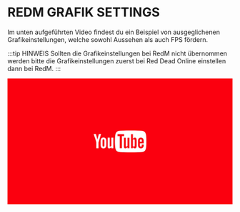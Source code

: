 # REDM GRAFIK SETTINGS
<Badge type="warning" text="Danke an Lagoon0815 für das Bereitstellen des Videos."/>

Im unten aufgeführten Video findest du ein Beispiel von ausgeglichenen Grafikeinstellungen, welche sowohl Aussehen als auch FPS fördern.

:::tip HINWEIS
Sollten die Grafikeinstellungen bei RedM nicht übernommen werden bitte die Grafikeinstellungen zuerst bei Red Dead Online einstellen dann bei RedM.
:::

[![NVSP Installation](../../assets/youtube.png)](https://www.youtube.com/watch?v=v9FeMRWHSkE)